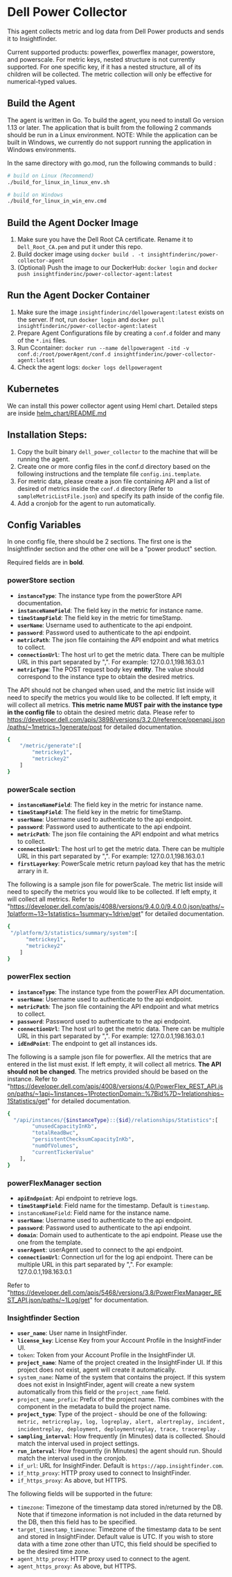 # Dell Power Collector

This agent collects metric and log data from Dell Power products and sends it to Insightfinder.

Current supported products: powerflex, powerflex manager, powerstore, and powerscale. For metric keys, nested structure is not currently supported. For one specific key, if it has a nested structure, all of its children will be collected. The metric collection will only be effective for numerical-typed values.

## Build the Agent

The agent is written in Go. To build the agent, you need to install Go version 1.13 or later. The application that is built from the following 2 commands should be run in a Linux environment. NOTE: While the application can be built in Windows, we currently do not support running the application in Windows environments. 

In the same directory with go.mod, run the following commands to build :
```bash
# build on Linux (Recommend)
./build_for_linux_in_linux_env.sh

# build on Windows
./build_for_linux_in_win_env.cmd
```

## Build the Agent Docker Image
1. Make sure you have the Dell Root CA certificate. Rename it to `Dell_Root_CA.pem` and put it under this repo.
2. Build docker image using `docker build . -t insightfinderinc/power-collector-agent`
3. (Optional) Push the image to our DockerHub: `docker login` and `docker push insightfinderinc/power-collector-agent:latest`

## Run the Agent Docker Container
1. Make sure the image `insightfinderinc/dellpoweragent:latest` exists on the server. If not, run `docker login` and `docker pull insightfinderinc/power-collector-agent:latest`
2. Prepare Agent Configurations file by creating a `conf.d` folder and many of the `*.ini` files.
3. Run Ccontainer: `docker run --name dellpoweragent -itd -v conf.d:/root/powerAgent/conf.d insightfinderinc/power-collector-agent:latest`
4. Check the agent logs: `docker logs dellpoweragent`

## Kubernetes
We can install this power collector agent using Heml chart.
Detailed steps are inside [helm_chart/README.md](helm_chart/README.md)

## Installation Steps:

1. Copy the built binary `dell_power_collector` to the machine that will be running the agent.
2. Create one or more config files in the conf.d directory based on the following instructions and the template file `config.ini.template`.
3. For metric data, please create a json file containing API and a list of desired of metrics inside the `conf.d` directory (Refer to `sampleMetricListFile.json`) and specify its path inside of the config file.
4. Add a cronjob for the agent to run automatically. 

## Config Variables
In one config file, there should be 2 sections. The first one is the Insightfinder section and the other one will be a "power product" section.

Required fields are in **bold**.
### powerStore section
* **`instanceType`**:  The instance type from the powerStore API documentation.
* **`instanceNameField`**:  The field key in the metric for instance name.
* **`timeStampField`**:  The field key in the metric for timeStamp.
* **`userName`**: Username used to authenticate to the api endpoint.
* **`password`**: Password used to authenticate to the api endpoint.
* **`metricPath`**: The json file containing the API endpoint and what metrics to collect.
* **`connectionUrl`**: The host url to get the metric data. There can be multiple URL in this part separated by ",". For example: 127.0.0.1,198.163.0.1
* **`metricType`**: The POST request body key **entity**. The value should correspond to the instance type to obtain the desired metrics.

The API should not be changed when used, and the metric list inside will need to specify the metrics you would like to be collected. If left empty, it will collect all metrics. **This metric name MUST pair with the instance type in the config file** to obtain the desired metric data. Please refer to https://developer.dell.com/apis/3898/versions/3.2.0/reference/openapi.json/paths/~1metrics~1generate/post for detailed documentation.
```bash
{
    "/metric/generate":[
        "metrickey1",
        "metrickey2"
    ]
}
```

### powerScale section
* **`instanceNameField`**:  The field key in the metric for instance name.
* **`timeStampField`**:  The field key in the metric for timeStamp.
* **`userName`**: Username used to authenticate to the api endpoint.
* **`password`**: Password used to authenticate to the api endpoint.
* **`metricPath`**: The json file containing the API endpoint and what metrics to collect.
* **`connectionUrl`**: The host url to get the metric data. There can be multiple URL in this part separated by ",". For example: 127.0.0.1,198.163.0.1
* **`firstLayerkey`**: PowerScale metric return payload key that has the metric arrary in it.

The following is a sample json file for powerScale. The metric list inside will need to specify the metrics you would like to be collected. If left empty, it will collect all metrics. Refer to "https://developer.dell.com/apis/4088/versions/9.4.0.0/9.4.0.0.json/paths/~1platform~13~1statistics~1summary~1drive/get" for detailed documentation.
```bash
{
 "/platform/3/statistics/summary/system":[
      "metrickey1",
      "metrickey2"
    ]
}
```
### powerFlex section

* **`instanceType`**:  The instance type from the powerFlex API documentation.
* **`userName`**: Username used to authenticate to the api endpoint.
* **`metricPath`**: The json file containing the API endpoint and what metrics to collect.
* **`password`**: Password used to authenticate to the api endpoint.
* **`connectionUrl`**: The host url to get the metric data. There can be multiple URL in this part separated by ",". For example: 127.0.0.1,198.163.0.1
* **`idEndPoint`**: The endpoint to get all instances ids.

The following is a sample json file for powerflex. All the metrics that are entered in the list must exist. If left empty, it will collect all metrics. **The API should not be changed**. The metrics provided should be based on the  instance. Refer to "https://developer.dell.com/apis/4008/versions/4.0/PowerFlex_REST_API.json/paths/~1api~1instances~1ProtectionDomain::%7Bid%7D~1relationships~1Statistics/get" for detailed documentation.
```bash
{
  "/api/instances/{$instanceType}::{$id}/relationships/Statistics":[
        "unusedCapacityInKb",
        "totalReadBwc",
        "persistentChecksumCapacityInKb",
        "numOfVolumes",
        "currentTickerValue"
    ],
}
```

### powerFlexManager section

* **`apiEndpoint`**: Api endpoint to retrieve logs.
* **`timeStampField`**: Field name for the timestamp. Default is `timestamp`.
* `instanceNameField`: Field name for the instance name.
* **`userName`**: Username used to authenticate to the api endpoint.
* **`password`**: Password used to authenticate to the api endpoint.
* **`domain`**: Domain used to authenticate to the api endpoint. Please use the one from the template.
* **`userAgent`**: userAgent used to connect to the api endpoint.
* **`connectionUrl`**: Connection url for the log api endpoint. There can be multiple URL in this part separated by ",". For example: 127.0.0.1,198.163.0.1

Refer to "https://developer.dell.com/apis/5468/versions/3.8/PowerFlexManager_REST_API.json/paths/~1Log/get" for documentation.

### Insightfinder Section

* **`user_name`**: User name in InsightFinder.
* **`license_key`**: License Key from your Account Profile in the InsightFinder UI.
* `token`: Token from your Account Profile in the InsightFinder UI.
* **`project_name`**: Name of the project created in the InsightFinder UI. If this project does not exist, agent will
  create it automatically.
* `system_name`: Name of the system that contains the project. If this system does not exist in InsightFinder, agent will create a new
  system automatically from this field or the `project_name` field.
* `project_name_prefix`: Prefix of the project name. This combines with the component in the metadata to build the
  project name.
* **`project_type`**: Type of the project - should be one of the following: 
  `metric, metricreplay, log, logreplay, alert, alertreplay, incident, incidentreplay, deployment, deploymentreplay, trace, tracereplay`
  .
* **`sampling_interval`**: How frequently (in Minutes) data is collected. Should match the interval used in project
  settings.
* **`run_interval`**: How frequently (in Minutes) the agent should run. Should match the interval used in the cronjob.
* `if_url`: URL for InsightFinder. Default is `https://app.insightfinder.com`.
* `if_http_proxy`: HTTP proxy used to connect to InsightFinder.
* `if_https_proxy`: As above, but HTTPS.

The following fields will be supported in the future:

* `timezone`: Timezone of the timestamp data stored in/returned by the DB. Note that if timezone information is not
  included in the data returned by the DB, then this field has to be specified.
* `target_timestamp_timezone`: Timezone of the timestamp data to be sent and stored in InsightFinder. Default value is
  UTC. If you wish to store data with a time zone other than UTC, this field should be specified to be the desired
  time zone.
* `agent_http_proxy`: HTTP proxy used to connect to the agent.
* `agent_https_proxy`: As above, but HTTPS.

